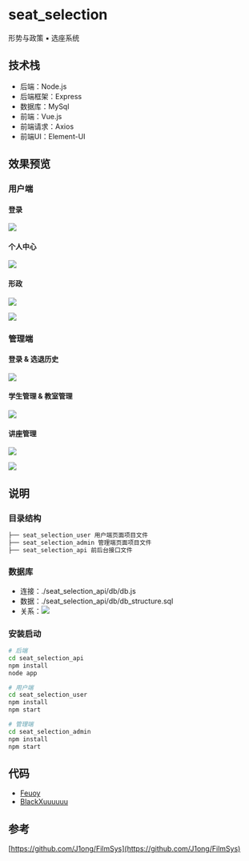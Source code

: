 # seat_selection

形势与政策 ▪ 选座系统

## 技术栈

- 后端：Node.js
- 后端框架：Express
- 数据库：MySql
- 前端：Vue.js
- 前端请求：Axios
- 前端UI：Element-UI

## 效果预览

### 用户端

#### 登录

![](./doc/user_1.PNG)

#### 个人中心

![](./doc/user_2.PNG)

#### 形政

![](./doc/user_3.PNG)

![](./doc/user_4.PNG)

### 管理端

#### 登录 & 选退历史

![](./doc/admin_1.PNG)

#### 学生管理 & 教室管理

![](./doc/admin_2.PNG)

#### 讲座管理

![](./doc/admin_3.PNG)

![](./doc/admin_4.PNG)

## 说明

### 目录结构

```bash
├── seat_selection_user 用户端页面项目文件
├── seat_selection_admin 管理端页面项目文件
├── seat_selection_api 前后台接口文件
```

### 数据库

- 连接：./seat_selection_api/db/db.js
- 数据：./seat_selection_api/db/db_structure.sql
- 关系：![](./doc/db.PNG)

### 安装启动

```bash
# 后端
cd seat_selection_api
npm install
node app

# 用户端
cd seat_selection_user
npm install
npm start

# 管理端
cd seat_selection_admin
npm install
npm start
```

## 代码

- [Feuoy](https://github.com/Feuoy)
- [BlackXuuuuuu](https://github.com/BlackXuuuuuu)

## 参考

[https://github.com/J1ong/FilmSys](https://github.com/J1ong/FilmSys)
